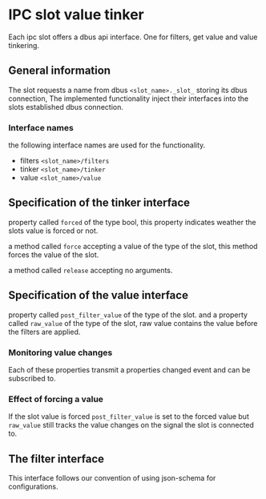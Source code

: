 # IPC slot value tinker

Each ipc slot offers a dbus api interface.
One for filters, get value and value tinkering.

## General information
The slot requests a name from dbus `<slot_name>._slot_`
storing its dbus connection, 
The implemented functionality inject their interfaces
into the slots established dbus connection.

### Interface names
the following interface names are used for the functionality.

- filters `<slot_name>/filters`
- tinker  `<slot_name>/tinker`
- value `<slot_name>/value`

## Specification of the tinker interface
property called `forced` of the type bool,
this property indicates weather the slots value is forced or not.

a method called `force` accepting a value of the type of the slot,
this method forces the value of the slot.

a method called `release` accepting no arguments.

## Specification of the value interface
property called `post_filter_value` of the type of the slot.
and a property called `raw_value` of the type of the slot,
raw value contains the value before the filters are applied.

### Monitoring value changes
Each of these properties transmit a properties changed event
and can be subscribed to.

### Effect of forcing a value
If the slot value is forced `post_filter_value` is set to the
forced value but `raw_value` still tracks the value changes
on the signal the slot is connected to.


## The filter interface 
This interface follows our convention of using json-schema for
configurations.